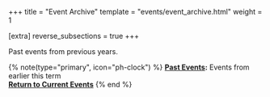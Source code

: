 +++
title = "Event Archive"
template = "events/event_archive.html"
weight = 1

[extra]
reverse_subsections = true
+++

Past events from previous years.
<!-- more -->
{% note(type="primary", icon="ph-clock") %}
**[Past Events](@/events/archive/current.md):** Events from earlier this term  
<i class="ph-bold ph-bell me-2"></i>**[Return to Current Events](@/events/_index.md)**
{% end %}